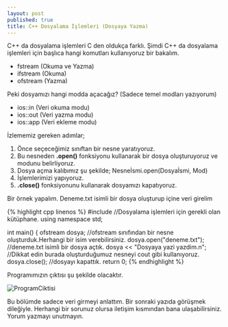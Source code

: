 ```yaml
---
layout: post
published: true
title: C++ Dosyalama İşlemleri (Dosyaya Yazma)
---
```

C++ da dosyalama işlemleri C den oldukça farklı. Şimdi C++ da dosyalama işlemleri için başlıca hangi komutları kullanıyoruz bir bakalım.

  * fstream (Okuma ve Yazma)
  * ifstream (Okuma)
  * ofstream (Yazma)

Peki dosyamızı hangi modda açacağız? (Sadece temel modları yazıyorum)

  * ios::in (Veri okuma modu)
  * ios::out (Veri yazma modu)
  * ios::app (Veri ekleme modu)

İzlememiz gereken adımlar;

  1. Önce seçeceğimiz sınıftan bir nesne yaratıyoruz.
  2. Bu nesneden **.open()** fonksiyonu kullanarak bir dosya oluşturuyoruz ve modunu belirliyoruz.
  3. Dosya açma kalıbımız şu şekilde; Nesneİsmi.open(Dosyaİsmi, Mod)
  4. İşlemlerimizi yapıyoruz.
  5. **.close()** fonksiyonunu kullanarak dosyamızı kapatıyoruz.

Bir örnek yapalım. Deneme.txt isimli bir dosya oluşturup içine veri girelim

{% highlight cpp linenos %}
#include <fstream> //Dosyalama işlemleri için gerekli olan kütüphane.
using namespace std;

int main() {
  ofstream dosya; //ofstream sınıfından bir nesne oluşturduk.Herhangi bir isim verebilirsiniz.
  dosya.open("deneme.txt"); //deneme.txt isimli bir dosya açtık.
  dosya << "Dosyaya yazi yazdim.n"; //Dikkat edin burada oluşturduğumuz nesneyi cout gibi kullanıyoruz.
  dosya.close(); //dosyayı kapattık.
  return 0;
{% endhighlight %}

Programımızın çıktısı şu şekilde olacaktır.

![ProgramCiktisi]({{site.baseurl}}/img/denmee.png)

Bu bölümde sadece veri girmeyi anlattım. Bir sonraki yazıda görüşmek dileğiyle. Herhangi bir sorunuz olursa iletişim kısmından bana ulaşabilirsiniz. Yorum yazmayı unutmayın.
